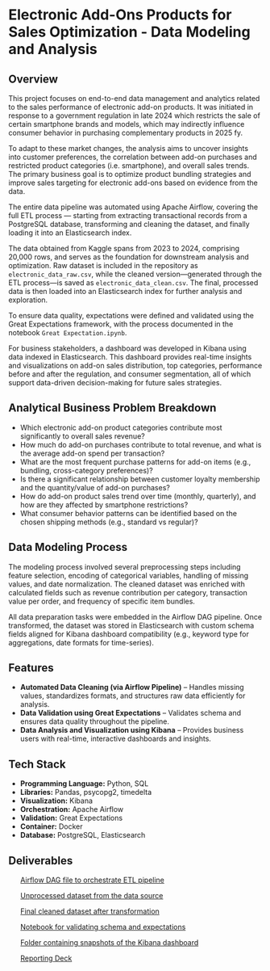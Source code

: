 <!DOCTYPE html>
<html lang="id">
<head>
    <meta charset="UTF-8">
    <meta name="viewport" content="width=device-width, initial-scale=1.0">
</head>
<body>
    <h1>Electronic Add-Ons Products for Sales Optimization - Data Modeling and Analysis</h1>
    <p>
    <section>
        <h2>Overview</h2>
        <p>
            This project focuses on end-to-end data management and analytics related to the sales performance of electronic add-on products. It was initiated in response to a government regulation in late 2024 which restricts the sale of certain smartphone brands and models, which may indirectly influence consumer behavior in purchasing complementary products in 2025 fy.
        </p>   
        <p>
            To adapt to these market changes, the analysis aims to uncover insights into customer preferences, the correlation between add-on purchases and restricted product categories (i.e. smartphone), and overall sales trends. The primary business goal is to optimize product bundling strategies and improve sales targeting for electronic add-ons based on evidence from the data.
        </p>
        <p>
            The entire data pipeline was automated using Apache Airflow, covering the full ETL process — starting from extracting transactional records from a PostgreSQL database, transforming and cleaning the dataset, and finally loading it into an Elasticsearch index. 
        </p>    
        <p>
            The data obtained from Kaggle spans from 2023 to 2024, comprising 20,000 rows, and serves as the foundation for downstream analysis and optimization. Raw dataset is included in the repository as <code>electronic_data_raw.csv</code>, while the cleaned version—generated through the ETL process—is saved as <code>electronic_data_clean.csv</code>. The final, processed data is then loaded into an Elasticsearch index for further analysis and exploration.
        </p>
        <p>
            To ensure data quality, expectations were defined and validated using the Great Expectations framework, with the process documented in the notebook <code>Great Expectation.ipynb</code>.
        </p>
        <p>
            For business stakeholders, a dashboard was developed in Kibana using data indexed in Elasticsearch. This dashboard provides real-time insights and visualizations on add-on sales distribution, top categories, performance before and after the regulation, and consumer segmentation, all of which support data-driven decision-making for future sales strategies.
        </p>
    <p>
        <h2>Analytical Business Problem Breakdown</h2>
        <ul>
            <li>Which electronic add-on product categories contribute most significantly to overall sales revenue?</li>
            <li>How much do add-on purchases contribute to total revenue, and what is the average add-on spend per transaction?</li>
            <li>What are the most frequent purchase patterns for add-on items (e.g., bundling, cross-category preferences)?</li>
            <li>Is there a significant relationship between customer loyalty membership and the quantity/value of add-on purchases?</li>
            <li>How do add-on product sales trend over time (monthly, quarterly), and how are they affected by smartphone restrictions?</li>
            <li>What consumer behavior patterns can be identified based on the chosen shipping methods (e.g., standard vs regular)?</li>
        </ul>
    <p>
        <h2>Data Modeling Process</h2>
        <p>
            The modeling process involved several preprocessing steps including feature selection, encoding of categorical variables, handling of missing values, and date normalization. The cleaned dataset was enriched with calculated fields such as revenue contribution per category, transaction value per order, and frequency of specific item bundles.
        </p>
        <p>
            All data preparation tasks were embedded in the Airflow DAG pipeline. Once transformed, the dataset was stored in Elasticsearch with custom schema fields aligned for Kibana dashboard compatibility (e.g., keyword type for aggregations, date formats for time-series).
        </p>
    <p>
        <h2>Features</h2>
        <ul>
            <li><strong>Automated Data Cleaning (via Airflow Pipeline)</strong> – Handles missing values, standardizes formats, and structures raw data efficiently for analysis.</li>
            <li><strong>Data Validation using Great Expectations</strong> – Validates schema and ensures data quality throughout the pipeline.</li>
            <li><strong>Data Analysis and Visualization using Kibana</strong> – Provides business users with real-time, interactive dashboards and insights.</li>
        </ul>
    <p>
        <h2>Tech Stack</h2>
        <ul>
            <li><strong>Programming Language:</strong> Python, SQL</li>
            <li><strong>Libraries:</strong> Pandas, psycopg2, timedelta</li>
            <li><strong>Visualization:</strong> Kibana</li>
            <li><strong>Orchestration:</strong> Apache Airflow</li>
            <li><strong>Validation:</strong> Great Expectations</li>
            <li><strong>Container:</strong> Docker</li>
            <li><strong>Database:</strong> PostgreSQL, Elasticsearch</li>
        </ul>
    <p>
        <h2>Deliverables</h2>
        <ul>
        <p>
            <a href="https://github.com/Ediashta-Narendra/Electronic-Add-Ons-for-Product-Sales-Optimization/blob/main/DAG%20for%20Electronic%20Add-Ons%20for%20Product%20Sales%20Optimization.py" target="_blank">Airflow DAG file to orchestrate ETL pipeline</a>
        <p>
            <a href="https://github.com/Ediashta-Narendra/Electronic-Add-Ons-for-Product-Sales-Optimization/blob/main/electronic_data_raw.csv" target="_blank">Unprocessed dataset from the data source</a>
        <p>
            <a href="https://github.com/Ediashta-Narendra/Electronic-Add-Ons-for-Product-Sales-Optimization/blob/main/electronic_data_clean.csv" target="_blank">Final cleaned dataset after transformation</a>
        <p>
            <a href="https://github.com/Ediashta-Narendra/Electronic-Add-Ons-for-Product-Sales-Optimization/blob/main/Great%20Expectation.ipynb" target="_blank">Notebook for validating schema and expectations</a>
        <p>
            <a href="https://github.com/Ediashta-Narendra/Electronic-Add-Ons-for-Product-Sales-Optimization/tree/main/Kibana%20Dashboard%20Capture" target="_blank">Folder containing snapshots of the Kibana dashboard</a>
        <p>
            <a href="https://github.com/Ediashta-Narendra/Electronic-Add-Ons-for-Product-Sales-Optimization/blob/main/slides%20adds-on%20upselling.pptx" target="_blank">Reporting Deck</a>
        </ul>
    </section>
</body>
</html>
